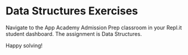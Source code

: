 # Data Structures Exercises

Navigate to the App Academy Admission Prep classroom in your Repl.it student
dashboard. The assignment is Data Structures.

Happy solving!
